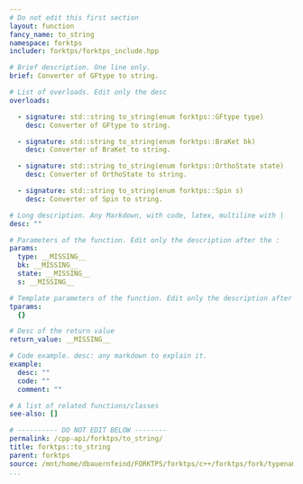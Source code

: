 ```yaml
---
# Do not edit this first section
layout: function
fancy_name: to_string
namespace: forktps
includer: forktps/forktps_include.hpp

# Brief description. One line only.
brief: Converter of GFtype to string.

# List of overloads. Edit only the desc
overloads:

  - signature: std::string to_string(enum forktps::GFtype type)
    desc: Converter of GFtype to string.

  - signature: std::string to_string(enum forktps::BraKet bk)
    desc: Converter of BraKet to string.

  - signature: std::string to_string(enum forktps::OrthoState state)
    desc: Converter of OrthoState to string.

  - signature: std::string to_string(enum forktps::Spin s)
    desc: Converter of Spin to string.

# Long description. Any Markdown, with code, latex, multiline with |
desc: ""

# Parameters of the function. Edit only the description after the :
params:
  type: __MISSING__
  bk: __MISSING__
  state: __MISSING__
  s: __MISSING__

# Template parameters of the function. Edit only the description after the :
tparams:
  {}

# Desc of the return value
return_value: __MISSING__

# Code example. desc: any markdown to explain it.
example:
  desc: ""
  code: ""
  comment: ""

# A list of related functions/classes
see-also: []

# ---------- DO NOT EDIT BELOW --------
permalink: /cpp-api/forktps/to_string/
title: forktps::to_string
parent: forktps
source: /mnt/home/dbauernfeind/FORKTPS/forktps/c++/forktps/fork/typenames.hpp
...
```


